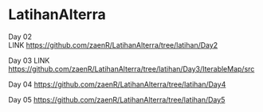 # LatihanAlterra

Day 02  
LINK https://github.com/zaenR/LatihanAlterra/tree/latihan/Day2

Day 03
LINK https://github.com/zaenR/LatihanAlterra/tree/latihan/Day3/IterableMap/src

Day 04
https://github.com/zaenR/LatihanAlterra/tree/latihan/Day4

Day 05
https://github.com/zaenR/LatihanAlterra/tree/latihan/Day5
